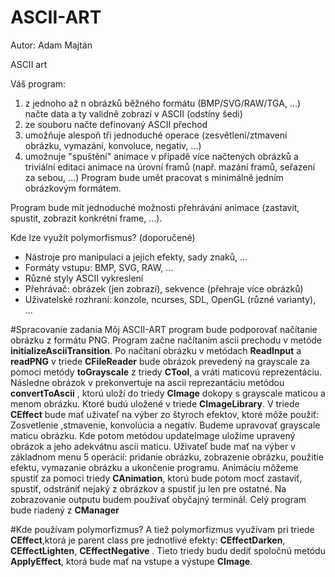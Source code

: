 # ASCII-ART
Autor: Adam Majtán

ASCII art

Váš program:
1.	z jednoho až n obrázků běžného formátu (BMP/SVG/RAW/TGA, ...) načte data a ty validně zobrazí v ASCII (odstíny šedi)
2. ze souboru načte definovaný ASCII přechod
3. umožňuje alespoň tři jednoduché operace (zesvětlení/ztmavení obrázku, vymazání, konvoluce, negativ, ...)
4. umožnuje "spuštění" animace v případě více načtených obrázků a triviální editaci animace na úrovní framů (např. mazání framů, seřazení za sebou, ...)
Program bude umět pracovat s minimálně jedním obrázkovým formátem.

Program bude mít jednoduché možnosti přehrávání animace (zastavit, spustit, zobrazit konkrétní frame, ...).

Kde lze využít polymorfismus? (doporučené)

- Nástroje pro manipulaci a jejich efekty, sady znaků, ...
- Formáty vstupu: BMP, SVG, RAW, ...
- Různé styly ASCII vykreslení
- Přehrávač: obrázek (jen zobrazí), sekvence (přehraje více obrázků)
- Uživatelské rozhraní: konzole, ncurses, SDL, OpenGL (různé varianty), ...

#Spracovanie zadania
Môj ASCII-ART program bude podporovať načítanie obrázku z formátu PNG. Program začne načítaním ascii prechodu v metóde **initializeAsciiTransition**. Po načítaní obrázku v
metódach **ReadInput** a **readPNG** v triede **CFileReader** bude obrázok prevedený na grayscale za pomoci
metódy **toGrayscale** z triedy **CTool**, a vráti maticovú reprezentáciu. Následne obrázok v
prekonvertuje na ascii reprezantáciu metódou **convertToAscii** , ktorú uloží do triedy **CImage** dokopy s grayscale maticou a menom obrázku. 
Ktoré budú uložené v triede **CImageLibrary**. V triede **CEffect** bude mať uživateľ na výber zo štyroch efektov, ktoré môže použiť: Zosvetlenie ,stmavenie, konvolúcia a negatív. 
Budeme upravovať grayscale maticu obrázku. Kde potom metódou updateImage uložíme upravený obrázok a jeho adekvátnu ascii maticu. Uživateľ bude mať na výber v základnom menu 5 operácií: 
pridanie obrázku, zobrazenie obrázku, použitie efektu, vymazanie obrázku a ukončenie programu.
Animáciu môžeme spustiť za pomoci triedy **CAnimation**, ktorú bude potom mocť zastaviť, spustiť,
odstrániť nejaký z obrázkov a spustiť ju len pre ostatné. Na zobrazovanie outputu budem používať obyčajný terminál. Celý program bude riadený z **CManager**

#Kde používam polymorfizmus?
A tiež polymorfizmus využívam pri triede **CEffect**,ktorá je parent class pre jednotlivé efekty:
**CEffectDarken**, **CEffectLighten**, **CEffectNegative** . Tieto triedy budu dediť spoločnú metódu **ApplyEffect**, ktorá bude mať na vstupe a výstupe **CImage**.
